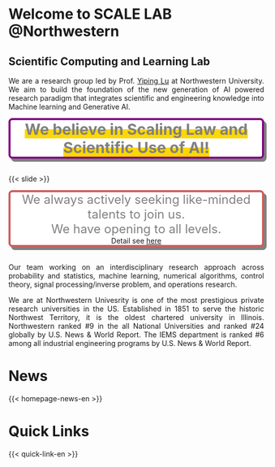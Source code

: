 <style>
#boxshadow {
    border: 4px solid purple;
    box-shadow: 5px 6px gray;
    border-radius: 2mm;
    background-color: white;
}

.half_highlight {
background: linear-gradient(to top, gold 50%, transparent 50%);
}

#boxshadow2 {
    border: 4px solid IndianRed;
    box-shadow: 5px 6px gray;
    border-radius: 2mm;
    background-color: white;
}
</style>

# Welcome to SCALE LAB @Northwestern


<h2>Scientific Computing and Learning Lab</h2>

<p style="text-align:justify">
We are a research group led by Prof. <a href="https://2prime.github.io/">Yiping Lu</a> at Northwestern University. We aim to build the foundation of the new generation of AI powered research paradigm that integrates scientific and engineering knowledge into Machine learning and Generative AI.
</p>

<div id="boxshadow">
<center>
 <strong class="half_highlight" style="color: gray; font-size: 30px; font-family: -apple-system, BlinkMacSystemFont, 'Segoe UI', Roboto, Oxygen, Ubuntu, Cantarell, 'Open Sans', 'Helvetica Neue', sans-serif;"> We believe in Scaling Law and Scientific Use of AI!</strong>
 </center>
</div>

<br /> 

{{< slide >}}
<br /> 
<div id="boxshadow2">
<center style="color: gray; font-size: 24px; font-family: -apple-system, BlinkMacSystemFont, 'Segoe UI', Roboto, Oxygen, Ubuntu, Cantarell, 'Open Sans', 'Helvetica Neue', sans-serif;">
We always actively seeking like-minded talents to join us. 
 </center>
<center style="color: gray; font-size: 24px; font-family: -apple-system, BlinkMacSystemFont, 'Segoe UI', Roboto, Oxygen, Ubuntu, Cantarell, 'Open Sans', 'Helvetica Neue', sans-serif;">
We have opening to all levels.
 </center>
 <center style="font-family: -apple-system, BlinkMacSystemFont, 'Segoe UI', Roboto, Oxygen, Ubuntu, Cantarell, 'Open Sans', 'Helvetica Neue', sans-serif;">
 Detail see <a href="https://2prime.github.io/files/SummerIntern_Yiping.pdf">here</a>
 </center>
</div>
<br/>

<p style="text-align:justify">
Our team working on an interdisciplinary research approach across probability and statistics, machine learning, numerical algorithms, control theory, signal processing/inverse problem, and operations research.
</p>

<p style="text-align:justify">
We are at Northwestern Univesrity is one of the most prestigious private research universities in the US. Established in 1851 to serve the historic Northwest Territory, it is the oldest chartered university in Illinois. Northwestern ranked #9 in the all National Universities and ranked #24 globally by U.S. News & World Report. The IEMS department is ranked #6 among all industrial engineering programs by U.S. News & World Report.
</p>

# News

{{< homepage-news-en >}}

# Quick Links

{{< quick-link-en >}}
